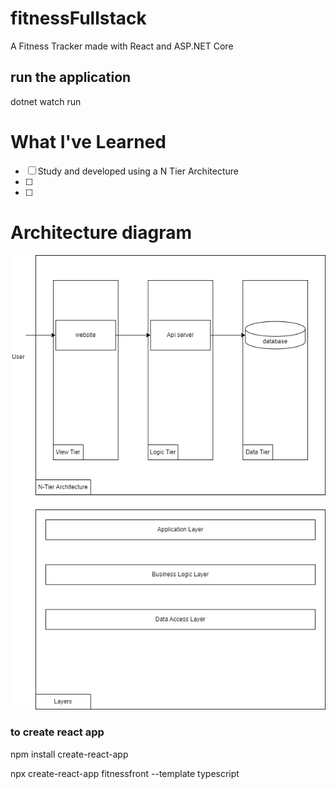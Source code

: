 # fitnessFullstack

A Fitness Tracker made with React and ASP.NET Core

## run the application

dotnet watch run

# What I've Learned

- [ ] Study and developed using a N Tier Architecture
- [ ] 
- [ ]

# Architecture diagram
![alt text](arch.drawio.png)

### to create react app

npm install create-react-app

npx create-react-app fitnessfront --template typescript
